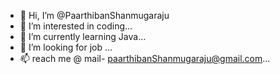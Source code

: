 - 👋 Hi, I’m @PaarthibanShanmugaraju
- 👀 I’m interested in coding...
- 🌱 I’m currently learning Java...
- 💞️ I’m looking for job ...
- 📫 reach me @ mail- paarthibanShanmugaraju@gmail.com...

<!---
PaarthibanShanmugaraju/PaarthibanShanmugaraju is a ✨ special ✨ repository because its `README.md` (this file) appears on your GitHub profile.
You can click the Preview link to take a look at your changes.
--->
